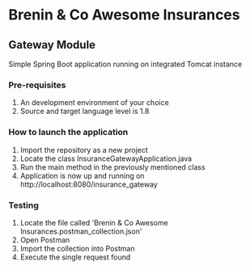 # Brenin & Co Awesome Insurances



## Gateway Module
Simple Spring Boot application running on integrated Tomcat instance

### Pre-requisites
1. An development environment of your choice
2. Source and target language level is 1.8

### How to launch the application
1. Import the repository as a new project
2. Locate the class InsuranceGatewayApplication.java
3. Run the main method in the previously mentioned class
4. Application is now up and running on http://localhost:8080/insurance_gateway

### Testing
1. Locate the file called 'Brenin & Co Awesome Insurances.postman_collection.json'
2. Open Postman
3. Import the collection into Postman
4. Execute the single request found
